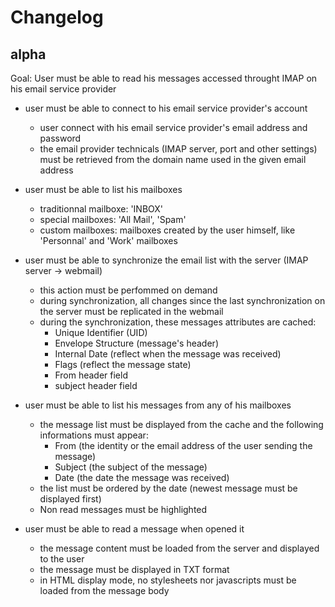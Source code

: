Changelog
=========

alpha
-----

Goal: User must be able to read his messages accessed throught IMAP on his email service provider

* user must be able to connect to his email service provider's account
  - user connect with his email service provider's email address and password
  - the email provider technicals (IMAP server, port and other settings) must be retrieved from the domain name used in the given email address

* user must be able to list his mailboxes
  - traditionnal mailboxe: 'INBOX'
  - special mailboxes: 'All Mail', 'Spam'
  - custom mailboxes: mailboxes created by the user himself, like 'Personnal' and 'Work' mailboxes

* user must be able to synchronize the email list with the server (IMAP server -> webmail)
  - this action must be perfommed on demand
  - during synchronization, all changes since the last synchronization on the server must be replicated in the webmail
  - during the synchronization, these messages attributes are cached:
    * Unique Identifier (UID)
    * Envelope Structure (message's header)
    * Internal Date (reflect when the message was received)
    * Flags (reflect the message state)
    * From header field
    * subject header field

* user must be able to list his messages from any of his mailboxes
  - the message list must be displayed from the cache and the following informations must appear:
    * From (the identity or the email address of the user sending the message)
    * Subject (the subject of the message)
    * Date (the date the message was received)
  - the list must be ordered by the date (newest message must be displayed first)
  - Non read messages must be highlighted
  
* user must be able to read a message when opened it
  - the message content must be loaded from the server and displayed to the user
  - the message must be displayed in TXT format
  - in HTML display mode, no stylesheets nor javascripts must be loaded from the message body
